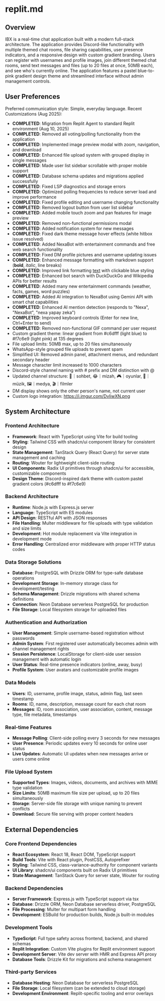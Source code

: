 # replit.md

## Overview

IBX is a real-time chat application built with a modern full-stack architecture. The application provides Discord-like functionality with multiple themed chat rooms, file sharing capabilities, user presence indicators, and a responsive design with custom gradient branding. Users can register with usernames and profile images, join different themed chat rooms, send text messages and files (up to 20 files at once, 50MB each), and see who's currently online. The application features a pastel blue-to-pink gradient design theme and streamlined interface without admin management controls.

## User Preferences

Preferred communication style: Simple, everyday language.
Recent Customizations (Aug 2025):
- **COMPLETED**: Migration from Replit Agent to standard Replit environment (Aug 10, 2025)
- **COMPLETED**: Removed all voting/polling functionality from the application  
- **COMPLETED**: Implemented image preview modal with zoom, navigation, and download
- **COMPLETED**: Enhanced file upload system with grouped display in single messages
- **COMPLETED**: Made user list sidebar scrollable with proper mobile support
- **COMPLETED**: Database schema updates and migrations applied successfully
- **COMPLETED**: Fixed LSP diagnostics and storage errors
- **COMPLETED**: Optimized polling frequencies to reduce server load and improve performance  
- **COMPLETED**: Fixed profile editing and username changing functionality
- **COMPLETED**: Removed logout button from user list sidebar
- **COMPLETED**: Added mobile touch zoom and pan features for image preview
- **COMPLETED**: Removed non-functional permissions modal
- **COMPLETED**: Added notification system for new messages
- **COMPLETED**: Fixed dark theme message hover effects (white hitbox issue resolved)
- **COMPLETED**: Added NexaBot with entertainment commands and free web search functionality
- **COMPLETED**: Fixed DM profile pictures and username updating issues
- **COMPLETED**: Enhanced message formatting with markdown support (**bold**, *italic*, line breaks)
- **COMPLETED**: Improved link formatting [text](url) with clickable blue styling
- **COMPLETED**: Enhanced bot search with DuckDuckGo and Wikipedia APIs for better results
- **COMPLETED**: Added many new entertainment commands (weather, facts, games, word puzzles)
- **COMPLETED**: Added AI integration to NexaBot using Gemini API with smart chat capabilities
- **COMPLETED**: Enhanced AI mention detection (responds to "Nexa", "NexaBot", "nexa yapay zeka")  
- **COMPLETED**: Improved keyboard controls (Enter for new line, Ctrl+Enter to send)
- **COMPLETED**: Removed non-functional GIF command per user request
- Custom gradient theme: linear gradient from #c6dfff (light blue) to #f7c6e9 (light pink) at 135 degrees
- File upload limits: 50MB max, up to 20 files simultaneously
- WhatsApp-style grouped file uploads to prevent spam
- Simplified UI: Removed admin panel, attachment menus, and redundant secondary header
- Message character limit increased to 1000 characters
- Discord-style channel naming with # prefix and DM distinction with @
- Updated channel structure: 💬｜sohbet, 😂｜mizah, 🎮｜oyunlar, 🎵｜müzik, 🖼️｜medya, 🎬｜filmler
- DM display shows only the other person's name, not current user
- Custom logo integration: https://i.imgur.com/DvliwXN.png

## System Architecture

### Frontend Architecture
- **Framework**: React with TypeScript using Vite for build tooling
- **Styling**: Tailwind CSS with shadcn/ui component library for consistent design
- **State Management**: TanStack Query (React Query) for server state management and caching
- **Routing**: Wouter for lightweight client-side routing
- **UI Components**: Radix UI primitives through shadcn/ui for accessible, customizable components
- **Design Theme**: Discord-inspired dark theme with custom pastel gradient colors (#c6dfff to #f7c6e9)

### Backend Architecture
- **Runtime**: Node.js with Express.js server
- **Language**: TypeScript with ES modules
- **API Design**: RESTful API with JSON responses
- **File Handling**: Multer middleware for file uploads with type validation and size limits
- **Development**: Hot module replacement via Vite integration in development mode
- **Error Handling**: Centralized error middleware with proper HTTP status codes

### Data Storage Solutions
- **Database**: PostgreSQL with Drizzle ORM for type-safe database operations
- **Development Storage**: In-memory storage class for development/testing
- **Schema Management**: Drizzle migrations with shared schema definitions
- **Connection**: Neon Database serverless PostgreSQL for production
- **File Storage**: Local filesystem storage for uploaded files

### Authentication and Authorization
- **User Management**: Simple username-based registration without passwords
- **Admin System**: First registered user automatically becomes admin with channel management rights
- **Session Persistence**: LocalStorage for client-side user session management with automatic login
- **User Status**: Real-time presence indicators (online, away, busy)
- **Profile System**: User avatars and customizable profile images

### Data Models
- **Users**: ID, username, profile image, status, admin flag, last seen timestamp
- **Rooms**: ID, name, description, message count for each chat room
- **Messages**: ID, room association, user association, content, message type, file metadata, timestamps

### Real-time Features
- **Message Polling**: Client-side polling every 3 seconds for new messages
- **User Presence**: Periodic updates every 10 seconds for online user status
- **Live Updates**: Automatic UI updates when new messages arrive or users come online

### File Upload System
- **Supported Types**: Images, videos, documents, and archives with MIME type validation
- **Size Limits**: 50MB maximum file size per upload, up to 20 files simultaneously
- **Storage**: Server-side file storage with unique naming to prevent conflicts
- **Download**: Secure file serving with proper content headers

## External Dependencies

### Core Frontend Dependencies
- **React Ecosystem**: React 18, React DOM, TypeScript support
- **Build Tools**: Vite with React plugin, PostCSS, Autoprefixer
- **Styling**: Tailwind CSS, class-variance-authority for component variants
- **UI Library**: shadcn/ui components built on Radix UI primitives
- **State Management**: TanStack Query for server state, Wouter for routing

### Backend Dependencies
- **Server Framework**: Express.js with TypeScript support via tsx
- **Database**: Drizzle ORM, Neon Database serverless driver, PostgreSQL
- **File Processing**: Multer for multipart form handling
- **Development**: ESBuild for production builds, Node.js built-in modules

### Development Tools
- **TypeScript**: Full type safety across frontend, backend, and shared schemas
- **Replit Integration**: Custom Vite plugins for Replit environment support
- **Development Server**: Vite dev server with HMR and Express API proxy
- **Database Tools**: Drizzle Kit for migrations and schema management

### Third-party Services
- **Database Hosting**: Neon Database for serverless PostgreSQL
- **File Storage**: Local filesystem (can be extended to cloud storage)
- **Development Environment**: Replit-specific tooling and error overlays